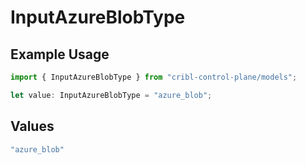 # InputAzureBlobType

## Example Usage

```typescript
import { InputAzureBlobType } from "cribl-control-plane/models";

let value: InputAzureBlobType = "azure_blob";
```

## Values

```typescript
"azure_blob"
```